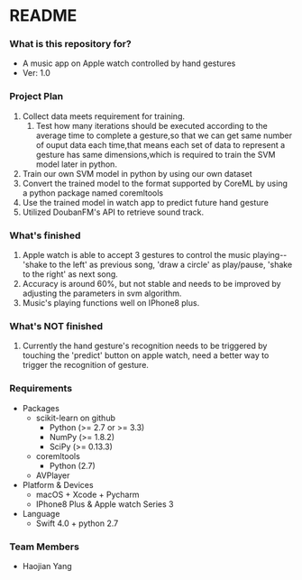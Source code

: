 # README #


### What is this repository for? ###

* A music app on Apple watch controlled by hand gestures
* Ver: 1.0

### Project Plan ###

1. Collect data meets requirement for training.
    1. Test how many iterations should be executed according to the average time to complete a gesture,so that we can get same number of ouput data each time,that means each set of data to represent a gesture has same dimensions,which is required to train the SVM model later in python.
2. Train our own SVM model in python by using our own dataset
3. Convert the trained model to the format supported by CoreML by using a python package named coremltools
4. Use the trained model in watch app to predict future hand gesture
5. Utilized DoubanFM's API to retrieve sound track.

### What's finished ###

1. Apple watch is able to accept 3 gestures to control the music playing-- 'shake to the left' as previous song, 'draw a circle' as play/pause, 'shake to the right' as next song.
2. Accuracy is around 60%, but not stable and needs to be improved by adjusting the parameters in svm algorithm. 
3. Music's playing functions well on IPhone8 plus.


### What's NOT finished ###

1. Currently the hand gesture's recognition needs to be triggered by touching the 'predict' button on apple watch, need a better way to trigger the recognition of gesture.

### Requirements ###

* Packages
	* scikit-learn on github
		* Python (>= 2.7 or >= 3.3)
		* NumPy (>= 1.8.2)
		* SciPy (>= 0.13.3)
	* coremltools
		* Python (2.7)
	* AVPlayer
* Platform & Devices
	* macOS + Xcode + Pycharm
	* IPhone8 Plus & Apple watch Series 3
* Language
	* Swift 4.0 + python 2.7
    
### Team Members ###

* Haojian Yang
